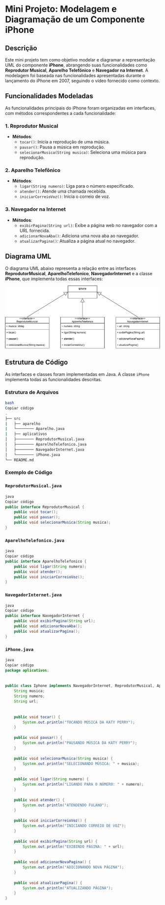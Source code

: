 # Mini Projeto: Modelagem e Diagramação de um Componente iPhone

## Descrição

Este mini projeto tem como objetivo modelar e diagramar a representação UML do componente **iPhone**, abrangendo suas funcionalidades como **Reprodutor Musical**, **Aparelho Telefônico** e **Navegador na Internet**. A modelagem foi baseada nas funcionalidades apresentadas durante o lançamento do iPhone em 2007, seguindo o vídeo fornecido como contexto.

## Funcionalidades Modeladas

As funcionalidades principais do iPhone foram organizadas em interfaces, com métodos correspondentes a cada funcionalidade:

### 1. **Reprodutor Musical**

- **Métodos**:
    - `tocar()`: Inicia a reprodução de uma música.
    - `pausar()`: Pausa a música em reprodução.
    - `selecionarMusica(String musica)`: Seleciona uma música para reprodução.

### 2. **Aparelho Telefônico**

- **Métodos**:
    - `ligar(String numero)`: Liga para o número especificado.
    - `atender()`: Atende uma chamada recebida.
    - `iniciarCorreioVoz()`: Inicia o correio de voz.

### 3. **Navegador na Internet**

- **Métodos**:
    - `exibirPagina(String url)`: Exibe a página web no navegador com a URL fornecida.
    - `adicionarNovaAba()`: Adiciona uma nova aba ao navegador.
    - `atualizarPagina()`: Atualiza a página atual no navegador.

## Diagrama UML

O diagrama UML abaixo representa a relação entre as interfaces **ReprodutorMusical**, **AparelhoTelefonico**, **NavegadorInternet** e a classe **iPhone**, que implementa todas essas interfaces:

![modelagem_iphone.jpg](./modelagem_iphone.jpg)

## Estrutura de Código

As interfaces e classes foram implementadas em Java. A classe `iPhone` implementa todas as funcionalidades descritas.

### Estrutura de Arquivos

```bash
bash
Copiar código
.
├── src
|   ├── aparelho
|   └──────── Aparelho.java
|   ├── aplicativos
│   ├──────── ReprodutorMusical.java
│   ├──────── AparelhoTelefonico.java
│   ├──────── NavegadorInternet.java
│   └──────── iPhone.java
└── README.md

```

### Exemplo de Código

### `ReprodutorMusical.java`

```java
java
Copiar código
public interface ReprodutorMusical {
    public void tocar();
    public void pausar();
    public void selecionarMusica(String musica);
}

```

### `AparelhoTelefonico.java`

```java
java
Copiar código
public interface AparelhoTelefonico {
    public void ligar(String numero);
    public void atender();
    public void iniciarCorreioVoz();
}

```

### `NavegadorInternet.java`

```java
java
Copiar código
public interface NavegadorInternet {
    public void exibirPagina(String url);
    public void adicionarNovaAba();
    public void atualizarPagina();
}

```

### `iPhone.java`

```java
java
Copiar código
package aplicativos;


public class Iphone implements NavegadorInternet, ReprodutorMusical, AparelhoTelefonico{
	String musica;
	String numero;
	String url;
	
	
	public void tocar() {
		System.out.println("TOCANDO MÚSICA DA KATY PERRY");
	}
	
	public void pausar() {
		System.out.println("PAUSANDO MÚSICA DA KATY PERRY");
	}
	
	public void selecionarMusica(String musica) {
		System.out.println("SELECIONANDO MÚSICA: " + musica);
	}
	
	public void ligar(String numero) {
		System.out.println("LIGANDO PARA O NÚMERO: " + numero);
	}
	
	public void atender() {
		System.out.println("ATENDENDO FULANO");
	}
	
	public void iniciarCorreioVoz() {
		System.out.println("INICIANDO CORREIO DE VOZ");
	}
	
	public void exibirPagina(String url) {
		System.out.println("EXIBINDO PÁGINA: " + url);
	}
	
	public void adicionarNovaPagina() {
		System.out.println("ADICIONANDO NOVA PÁGINA");
	}
	
	public void atualizarPagina() {
		System.out.println("ATUALIZANDO PÁGINA");
	}
}

```
